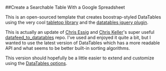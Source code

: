 ##Create a Searchable Table With a Google Spreadsheet

This is an open-sourced template that creates boostrap-styled DataTables using the very cool [tabletop library](https://github.com/jsoma/tabletop) and the [datatables jquery plugin](http://datatables.net/).

This is actually an update of [Chris Essig](https://twitter.com/CourierEssig) and [Chris Keller](https://twitter.com/ChrisLKeller)'s super useful [datafeed_to_datatables](https://github.com/chrislkeller/projects.chrislkeller.com/tree/master/demos/datafeed_to_datatables) repo. I've used and enjoyed it quite a bit, but I wanted to use the latest version of DataTables which has a more readable API and what seems to be better built-in sorting algorithms. 

This version should hopefully be a little easier to extend and customize using the [DataTables options](http://datatables.net/reference/option/).